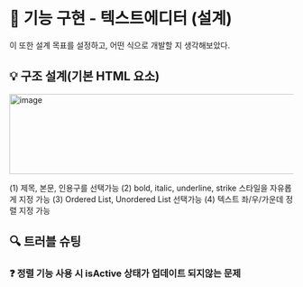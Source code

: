# 📝 기능 구현 - 텍스트에디터 (설계)

이 또한 설계 목표를 설정하고, 어떤 식으로 개발할 지 생각해보았다.

## 💡 구조 설계(기본 HTML 요소)

<img width="610" height="142" alt="image" src="https://github.com/user-attachments/assets/8445d280-c687-4618-b30e-2065b0fea527" />

(1) 제목, 본문, 인용구를 선택가능
(2) bold, italic, underline, strike 스타일을 자유롭게 지정 가능
(3) Ordered List, Unordered List 선택가능
(4) 텍스트 좌/우/가운데 정렬 지정 가능



## 🔍 트러블 슈팅

<h3>❓ 정렬 기능 사용 시 isActive 상태가 업데이트 되지않는 문제</h3>

